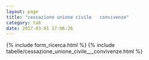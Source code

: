 ```yaml
---
layout: page
title: "cessazione unione civile   convivenze"
category: tab
date: 2017-03-01 17:06:26
---
```


{% include form_ricerca.html %}
{% include tabelle/cessazione_unione_civile___convivenze.html %}

